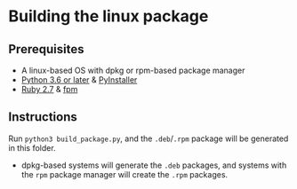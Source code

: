 # Building the linux package

## Prerequisites

* A linux-based OS with dpkg or rpm-based package manager
* [Python 3.6 or later](https://www.python.org/downloads/release/python-360/) & [PyInstaller](https://pypi.org/project/pyinstaller/)
* [Ruby 2.7](https://www.ruby-lang.org/en/) & [fpm](https://fpm.readthedocs.io/en/latest/index.html)

## Instructions

Run `python3 build_package.py`, and the `.deb`/`.rpm` package will be generated in this folder.
* dpkg-based systems will generate the `.deb` packages, and systems with the `rpm` package manager will create the `.rpm` packages.
